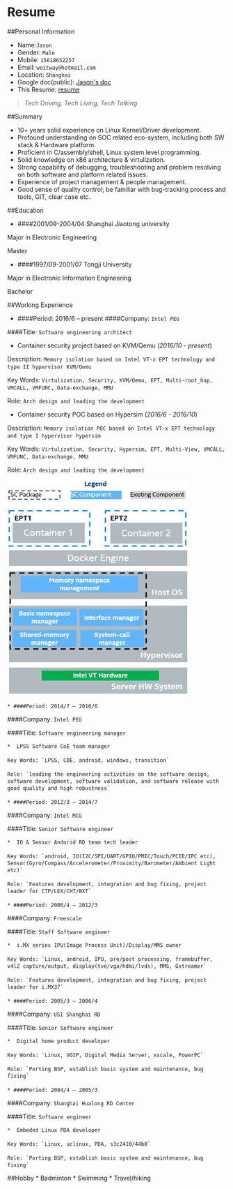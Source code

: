 Resume
=====
##Personal Information
* Name:`Jason`
* Gender: `Male`
* Mobile: `15618652257`
* Email: `weitway@hotmail.com`
* Location: `Shanghai`
* Google doc(public): [Jason's doc](https://drive.google.com/drive/folders/0B-2c-6VcDCsHfmY4UzBISkt4SVFNWWhzbExGdU5ETG9Pcy1HLVA2SWw2eUwzU1BzR3NaM3M)
* This Resume: [resume]()

>*Tech Driving, Tech Living, Tech Talking*

##Summary
- 10+ years solid experience on Linux Kernel/Driver development.
- Profound understanding on SOC related eco-system, including both SW stack & Hardware platform.
- Proficient in C/assembly/shell, Linux system level programming.
- Solid knowledge on x86 architecture & virtulization.
- Strong capability of debugging, troubleshooting and problem resolving on both software and platform related issues.
- Experience of project management & people management.
- Good sense of quality control; be familiar with bug-tracking process and tools, GIT, clear case etc.

##Education
* ####2001/09-2004/04
Shanghai Jiaotong university

Major in Electronic Engineering

Master

* ####1997/09-2001/07
Tongji University

Major in Electronic Information Engineering

Bachelor

##Working Experience
* ####Period: 2016/6 – present
####Company:  `Intel PEG`

####Title:  `Software engineering architect`

* Container security project based on KVM/Qemu (*2016/10 - present*)

Description: `Memory isolation based on Intel VT-x EPT technology and type II hypervisor KVM/Qemu`

Key Words: `Virtulization, Security, KVM/Qemu, EPT, Multi-root_hap, VMCALL, VMFUNC, Data-exchange, MMU`

Role: `Arch design and leading the development`

* Container security POC based on Hypersim (*2016/6 - 2016/10*)

Description: `Memory isolation POC based on Intel VT-x EPT technology and type I hypervisor hypersim`

Key Words: `Virtulization, Security, Hypersim, EPT, Multi-View, VMCALL, VMFUNC, Data-exchange, MMU`

Role: `Arch design and leading the development`

![SC](SC.jpg)

	* ####Period: 2014/7 – 2016/6
####Company:  `Intel PEG`

####Title:  `Software engineering manager`

	*  LPSS Software CoE team manager

	Key Words: `LPSS, COE, android, windows, transition`

	Role: `leading the engineering activities on the software design, software development, software validation, and software release with good quality and high robustness`

	* ####Period: 2012/3 – 2014/7
####Company:  `Intel MCG`

####Title:  `Senior Software engineer`

	*  IO & Sensor Andorid RD team tech leader

	Key Words: `android, IO(I2C/SPI/UART/GPIO/PMIC/Touch/PCIE/IPC etc), Sensor(Gyro/Compass/Accelerometer/Proximity/Barometer/Ambient Light etc)`

	Role: `Features development, integration and bug fixing, project leader for CTP/LEX/CHT/BXT`

	* ####Period: 2006/4 – 2012/3
####Company:  `Freescale`

####Title:  `Staff Software engineer`

	*  i.MX series IPU(Image Process Unit)/Display/MMS owner

	Key Words: `Linux, android, IPU, pre/post processing, framebuffer, v4l2 capture/output, display(tve/vga/hdmi/lvds), MMS, Gstreamer`

	Role: `Features development, integration and bug fixing, project leader for i.MX37`

	* ####Period: 2005/3 – 2006/4
####Company:  `USI Shanghai RD`

####Title:  `Senior Software engineer`

	*  Digital home product developer

	Key Words: `Linux, VOIP, Digital Media Server, xscale, PowerPC`

	Role: `Porting BSP, establish basic system and maintenance, bug fixing`

	* ####Period: 2004/4 – 2005/3
####Company:  `Shanghai Hualong RD Center`

####Title:  `Software engineer`

	*  Embeded Linux PDA developer

	Key Words: `Linux, uclinux, PDA, s3c2410/44b0`

	Role: `Porting BSP, establish basic system and maintenance, bug fixing`

##Hobby
	* Badminton
	* Swimming
	* Travel/hiking
